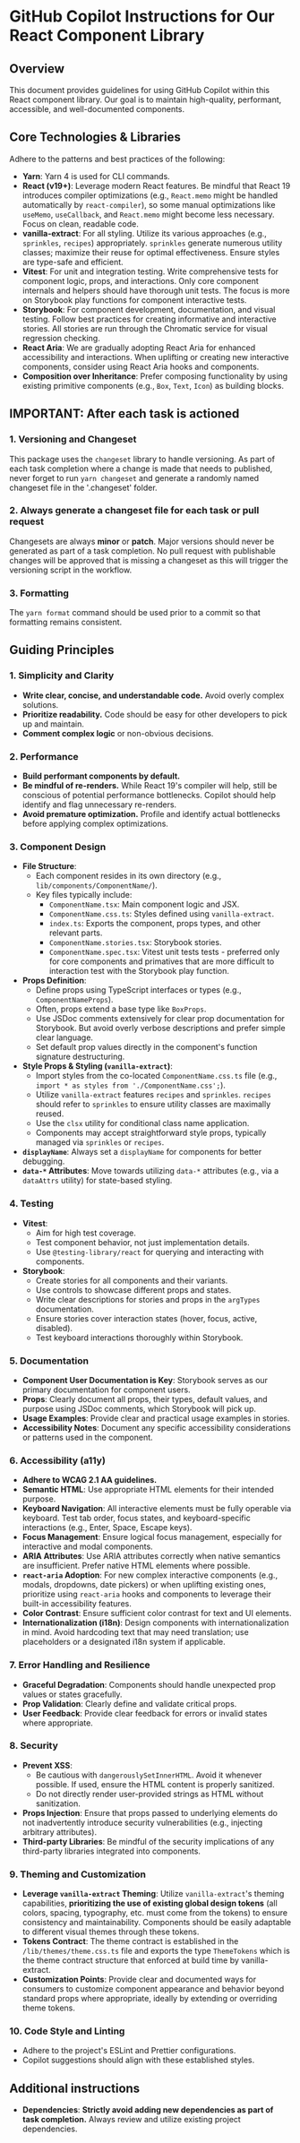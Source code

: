 # GitHub Copilot Instructions for Our React Component Library

## Overview

This document provides guidelines for using GitHub Copilot within this React
component library. Our goal is to maintain high-quality, performant, accessible,
and well-documented components.

## Core Technologies & Libraries

Adhere to the patterns and best practices of the following:

- **Yarn**: Yarn 4 is used for CLI commands.
- **React (v19+)**: Leverage modern React features. Be mindful that React 19
  introduces compiler optimizations (e.g., `React.memo` might be handled
  automatically by `react-compiler`), so some manual optimizations like
  `useMemo`, `useCallback`, and `React.memo` might become less necessary. Focus
  on clean, readable code.
- **vanilla-extract**: For all styling. Utilize its various approaches (e.g.,
  `sprinkles`, `recipes`) appropriately. `sprinkles` generate numerous utility
  classes; maximize their reuse for optimal effectiveness. Ensure styles are
  type-safe and efficient.
- **Vitest**: For unit and integration testing. Write comprehensive tests for
  component logic, props, and interactions. Only core component internals and
  helpers should have thorough unit tests. The focus is more on Storybook play
  functions for component interactive tests.
- **Storybook**: For component development, documentation, and visual testing.
  Follow best practices for creating informative and interactive stories. All
  stories are run through the Chromatic service for visual regression checking.
- **React Aria**: We are gradually adopting React Aria for enhanced
  accessibility and interactions. When uplifting or creating new interactive
  components, consider using React Aria hooks and components.
- **Composition over Inheritance**: Prefer composing functionality by using
  existing primitive components (e.g., `Box`, `Text`, `Icon`) as building
  blocks.

## IMPORTANT: After each task is actioned

### 1. Versioning and Changeset

This package uses the `changeset` library to handle versioning. As part of each
task completion where a change is made that needs to published, never forget to
run `yarn changeset` and generate a randomly named changeset file in the
'.changeset' folder.

### 2. Always generate a changeset file for each task or pull request

Changesets are always **minor** or **patch**. Major versions should never be
generated as part of a task completion. No pull request with publishable changes
will be approved that is missing a changeset as this will trigger the versioning
script in the workflow.

### 3. Formatting

The `yarn format` command should be used prior to a commit so that formatting
remains consistent.

## Guiding Principles

### 1. Simplicity and Clarity

- **Write clear, concise, and understandable code.** Avoid overly complex
  solutions.
- **Prioritize readability.** Code should be easy for other developers to pick
  up and maintain.
- **Comment complex logic** or non-obvious decisions.

### 2. Performance

- **Build performant components by default.**
- **Be mindful of re-renders.** While React 19's compiler will help, still be
  conscious of potential performance bottlenecks. Copilot should help identify
  and flag unnecessary re-renders.
- **Avoid premature optimization.** Profile and identify actual bottlenecks
  before applying complex optimizations.

### 3. Component Design

- **File Structure**:
    - Each component resides in its own directory (e.g.,
      `lib/components/ComponentName/`).
    - Key files typically include:
        - `ComponentName.tsx`: Main component logic and JSX.
        - `ComponentName.css.ts`: Styles defined using `vanilla-extract`.
        - `index.ts`: Exports the component, props types, and other relevant
          parts.
        - `ComponentName.stories.tsx`: Storybook stories.
        - `ComponentName.spec.tsx`: Vitest unit tests tests - preferred only for
          core components and primatives that are more difficult to interaction
          test with the Storybook play function.
- **Props Definition**:
    - Define props using TypeScript interfaces or types (e.g.,
      `ComponentNameProps`).
    - Often, props extend a base type like `BoxProps`.
    - Use JSDoc comments extensively for clear prop documentation for Storybook.
      But avoid overly verbose descriptions and prefer simple clear language.
    - Set default prop values directly in the component's function signature
      destructuring.
- **Style Props & Styling (`vanilla-extract`)**:
    - Import styles from the co-located `ComponentName.css.ts` file (e.g.,
      `import * as styles from './ComponentName.css';`).
    - Utilize `vanilla-extract` features `recipes` and `sprinkles`. `recipes`
      should refer to `sprinkles` to ensure utility classes are maximally
      reused.
    - Use the `clsx` utility for conditional class name application.
    - Components may accept straightforward style props, typically managed via
      `sprinkles` or `recipes`.
- **`displayName`**: Always set a `displayName` for components for better
  debugging.
- **`data-*` Attributes**: Move towards utilizing `data-*` attributes (e.g., via
  a `dataAttrs` utility) for state-based styling.

### 4. Testing

- **Vitest**:
    - Aim for high test coverage.
    - Test component behavior, not just implementation details.
    - Use `@testing-library/react` for querying and interacting with components.
- **Storybook**:
    - Create stories for all components and their variants.
    - Use controls to showcase different props and states.
    - Write clear descriptions for stories and props in the `argTypes`
      documentation.
    - Ensure stories cover interaction states (hover, focus, active, disabled).
    - Test keyboard interactions thoroughly within Storybook.

### 5. Documentation

- **Component User Documentation is Key**: Storybook serves as our primary
  documentation for component users.
- **Props**: Clearly document all props, their types, default values, and
  purpose using JSDoc comments, which Storybook will pick up.
- **Usage Examples**: Provide clear and practical usage examples in stories.
- **Accessibility Notes**: Document any specific accessibility considerations or
  patterns used in the component.

### 6. Accessibility (a11y)

- **Adhere to WCAG 2.1 AA guidelines.**
- **Semantic HTML**: Use appropriate HTML elements for their intended purpose.
- **Keyboard Navigation**: All interactive elements must be fully operable via
  keyboard. Test tab order, focus states, and keyboard-specific interactions
  (e.g., Enter, Space, Escape keys).
- **Focus Management**: Ensure logical focus management, especially for
  interactive and modal components.
- **ARIA Attributes**: Use ARIA attributes correctly when native semantics are
  insufficient. Prefer native HTML elements where possible.
- **`react-aria` Adoption**: For new complex interactive components (e.g.,
  modals, dropdowns, date pickers) or when uplifting existing ones, prioritize
  using `react-aria` hooks and components to leverage their built-in
  accessibility features.
- **Color Contrast**: Ensure sufficient color contrast for text and UI elements.
- **Internationalization (i18n)**: Design components with internationalization
  in mind. Avoid hardcoding text that may need translation; use placeholders or
  a designated i18n system if applicable.

### 7. Error Handling and Resilience

- **Graceful Degradation**: Components should handle unexpected prop values or
  states gracefully.
- **Prop Validation**: Clearly define and validate critical props.
- **User Feedback**: Provide clear feedback for errors or invalid states where
  appropriate.

### 8. Security

- **Prevent XSS**:
    - Be cautious with `dangerouslySetInnerHTML`. Avoid it whenever possible. If
      used, ensure the HTML content is properly sanitized.
    - Do not directly render user-provided strings as HTML without sanitization.
- **Props Injection**: Ensure that props passed to underlying elements do not
  inadvertently introduce security vulnerabilities (e.g., injecting arbitrary
  attributes).
- **Third-party Libraries**: Be mindful of the security implications of any
  third-party libraries integrated into components.

### 9. Theming and Customization

- **Leverage `vanilla-extract` Theming**: Utilize `vanilla-extract`'s theming
  capabilities, **prioritizing the use of existing global design tokens** (all
  colors, spacing, typography, etc. must come from the tokens) to ensure
  consistency and maintainability. Components should be easily adaptable to
  different visual themes through these tokens.
- **Tokens Contract**: The theme contract is established in the
  `/lib/themes/theme.css.ts` file and exports the type `ThemeTokens` which is
  the theme contract structure that enforced at build time by vanilla-extract.
- **Customization Points**: Provide clear and documented ways for consumers to
  customize component appearance and behavior beyond standard props where
  appropriate, ideally by extending or overriding theme tokens.

### 10. Code Style and Linting

- Adhere to the project's ESLint and Prettier configurations.
- Copilot suggestions should align with these established styles.

## Additional instructions

- **Dependencies**: **Strictly avoid adding new dependencies as part of task
  completion.** Always review and utilize existing project dependencies.
